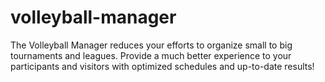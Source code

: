 # volleyball-manager

The Volleyball Manager reduces your efforts to organize small to big tournaments and leagues. Provide a much better experience to your participants and visitors with optimized schedules and up-to-date results!
